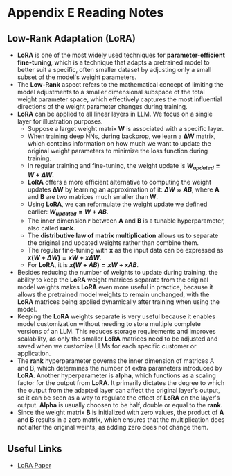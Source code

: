 # Appendix E Reading Notes

## Low-Rank Adaptation (LoRA)
- **LoRA** is one of the most widely used techniques for **parameter-efficient fine-tuning**, which is a technique that adapts a pretrained model to better suit a specific, often smaller dataset by adjusting only a small subset of the model's weight parameters. 
- The **Low-Rank** aspect refers to the mathematical concept of limiting the model adjustments to a smaller dimensional subspace of the total weight parameter space, which effectively captures the most influential directions of the weight parameter changes during training.
- **LoRA** can be applied to all linear layers in LLM. We focus on a single layer for illustration purposes.
    - Suppose a larget weight matrix **W** is associated with a specific layer. 
    - When training deep NNs, during backprop, we learn a **ΔW** matrix, which contains information on how much we want to update the original weight parameters to minimize the loss function during training. 
    - In regular training and fine-tuning, the weight update is **$W_{updated} = W + ΔW$**.
    - **LoRA** offers a more efficient alternative to computing the weight updates **ΔW** by learning an approximation of it: **$ΔW \approx AB$**, where **A** and **B** are two matrices much smaller than **W**.
    - Using **LoRA**, we can reformulate the weight update we defined earlier: **$W_{updated} = W + AB$**.
    - The inner dimension **r** between **A** and **B** is a tunable hyperparameter, also called **rank**.
    - The **distributive law of matrix multiplication** allows us to separate the original and updated weights rather than combine them.
    - The regular fine-tuning with **x** as the input data can be expressed as **$x(W + ΔW) = xW + xΔW$**.
    - For **LoRA**, it is **$x(W + AB) = xW + xAB$**.
- Besides reducing the number of weights to update during training, the ability to keep the **LoRA** weight matrices separate from the original model weights makes **LoRA** even more useful in practice, because it allows the pretrained model weights to remain unchanged, with the **LoRA** matrices being applied dynamically after training when using the model.
- Keeping the **LoRA** weights separate is very useful because it enables model customization without needing to store multiple complete versions of an LLM. This reduces storage requirements and improves scalability, as only the smaller **LoRA** matrices need to be adjusted and saved when we customize LLMs for each specific customer or application.
- The **rank** hyperparameter governs the inner dimension of matrices A and B, which determines the number of extra parameters introduced by **LoRA**. Another hyperparameter is **alpha**, which functions as a scaling factor for the output from **LoRA**. It primarily dictates the degree to which the output from the adapted layer can affect the original layer's output, so it can be seen as a way to regulate the effect of **LoRA** on the layer's output. **Alpha** is usually choosen to be half, double or equal to the **rank**.
- Since the weight matrix **B** is initialized with zero values, the product of **A** and **B** results in a zero matrix, which ensures that the multiplication does not alter the original weihts, as adding zero does not change them.

## Useful Links
- [LoRA Paper](https://arxiv.org/abs/2106.09685)